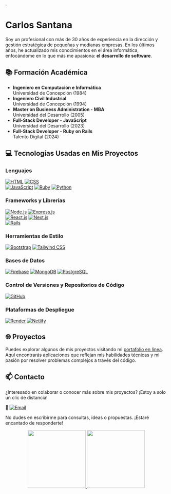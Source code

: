 .
# Carlos Santana

Soy un profesional con más de 30 años de experiencia en la dirección y gestión estratégica de pequeñas y medianas empresas. En los últimos años, he actualizado mis conocimientos en el área informática, enfocándome en lo que más me apasiona: **el desarrollo de software**. 

## 📚 Formación Académica

- **Ingeniero en Computación e Informática**  
  Universidad de Concepción (1984)  
- **Ingeniero Civil Industrial**  
  Universidad de Concepción (1994)  
- **Master on Business Administration - MBA**  
  Universidad del Desarrollo (2005)  
- **Full-Stack Developer - JavaScript**  
  Universidad del Desarrollo (2023)  
- **Full-Stack Developer - Ruby on Rails**  
  Talento Digital (2024)  

## 💻 Tecnologías Usadas en Mis Proyectos

### Lenguajes  
[![HTML](https://img.shields.io/badge/HTML-orange?style=for-the-badge&logo=html5&logoColor=white&labelColor=101010)](https://developer.mozilla.org/es/docs/Web/HTML)
[![CSS](https://img.shields.io/badge/CSS-blue?style=for-the-badge&logo=css3&logoColor=white&labelColor=101010)](https://developer.mozilla.org/es/docs/Web/CSS)  
[![JavaScript](https://img.shields.io/badge/JavaScript-yellow?style=for-the-badge&logo=javascript&logoColor=white&labelColor=101010)](https://developer.mozilla.org/es/docs/Web/JavaScript)
[![Ruby](https://img.shields.io/badge/Ruby-red?style=for-the-badge&logo=ruby&logoColor=white&labelColor=101010)](https://www.ruby-lang.org)
[![Python](https://img.shields.io/badge/Python-3776AB?style=for-the-badge&logo=python&logoColor=white&labelColor=101010)](https://www.python.org)  

### Frameworks y Librerías  
[![Node.js](https://img.shields.io/badge/Node.js-green?style=for-the-badge&logo=node.js&logoColor=white&labelColor=101010)](https://nodejs.org)
[![Express.js](https://img.shields.io/badge/Express.js-grey?style=for-the-badge&logo=express&logoColor=white&labelColor=101010)](https://expressjs.com)  
[![React.js](https://img.shields.io/badge/React.js-61DAFB?style=for-the-badge&logo=react&logoColor=white&labelColor=101010)](https://reactjs.org)
[![Next.js](https://img.shields.io/badge/Next.js-black?style=for-the-badge&logo=next.js&logoColor=white&labelColor=101010)](https://nextjs.org)  
[![Rails](https://img.shields.io/badge/Rails-CC0000?style=for-the-badge&logo=rubyonrails&logoColor=white&labelColor=101010)](https://rubyonrails.org)  

### Herramientas de Estilo  
[![Bootstrap](https://img.shields.io/badge/Bootstrap-7952B3?style=for-the-badge&logo=bootstrap&logoColor=white&labelColor=101010)](https://getbootstrap.com)
[![Tailwind CSS](https://img.shields.io/badge/Tailwind_CSS-38B2AC?style=for-the-badge&logo=tailwind-css&logoColor=white&labelColor=101010)](https://tailwindcss.com)

### Bases de Datos  
[![Firebase](https://img.shields.io/badge/Firebase-ffca28?style=for-the-badge&logo=firebase&logoColor=white&labelColor=101010)](https://firebase.google.com)
[![MongoDB](https://img.shields.io/badge/MongoDB-green?style=for-the-badge&logo=mongodb&logoColor=white&labelColor=101010)](https://www.mongodb.com)
[![PostgreSQL](https://img.shields.io/badge/PostgreSQL-blue?style=for-the-badge&logo=postgresql&logoColor=white&labelColor=101010)](https://www.postgresql.org)  

### Control de Versiones y Repositorios de Código  
[![GitHub](https://img.shields.io/badge/GitHub-181717?style=for-the-badge&logo=github&logoColor=white&labelColor=101010)](https://github.com)

### Plataformas de Despliegue  
[![Render](https://img.shields.io/badge/Render-0099FF?style=for-the-badge&logo=render&logoColor=white&labelColor=101010)](https://render.com)
[![Netlify](https://img.shields.io/badge/Netlify-00C7B7?style=for-the-badge&logo=netlify&logoColor=white&labelColor=101010)](https://www.netlify.com)

## 🌐 Proyectos

Puedes explorar algunos de mis proyectos visitando mi [portafolio en línea](https://csantana.vercel.app/). Aquí encontrarás aplicaciones que reflejan mis habilidades técnicas y mi pasión por resolver problemas complejos a través del código.

## 📫 Contacto

¿Interesado en colaborar o conocer más sobre mis proyectos? ¡Estoy a solo un clic de distancia!  

📧 [![Email](https://img.shields.io/badge/Email-D14836?style=for-the-badge&logo=gmail&logoColor=white&labelColor=101010)](mailto:carlos.santana.gacitua@gmail.com)    

No dudes en escribirme para consultas, ideas o propuestas. ¡Estaré encantado de responderte!

<p align="center">
<a href="https://github.com/crsantanag">
  <img height="180em" src="https://github-readme-stats-eight-theta.vercel.app/api?username=crsantanag&show_icons=true&theme=algolia&include_all_commits=true&count_private=true"/>
  <img height="180em" src="https://github-readme-stats-eight-theta.vercel.app/api/top-langs/?username=crsantanag&layout=compact&langs_count=8&theme=algolia"/>
</a>
</p>

